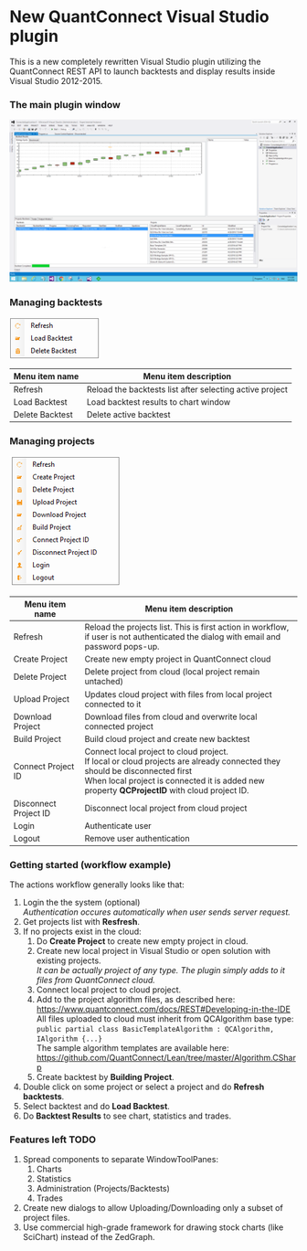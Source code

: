 New QuantConnect Visual Studio plugin
==============

This is a new completely rewritten Visual Studio plugin utilizing the QuantConnect REST API to launch backtests and display results inside Visual Studio 2012-2015.

### The main plugin window

![QuantConnect client](https://github.com/mirik123/QCStudioPlugin/raw/master/QCStudioPlugin/Resources/QCClient.png "QuantConnect client")

### Managing backtests
![Backtest menu](https://github.com/mirik123/QCStudioPlugin/raw/master/QCStudioPlugin/Resources/BacktestsMenu.png "Backtest menu")

|Menu item name|Menu item description|
|---|---|
|Refresh|Reload the backtests list after selecting active project|
|Load Backtest|Load backtest results to chart window|
|Delete Backtest|Delete active backtest|

### Managing projects
![Project menu](https://github.com/mirik123/QCStudioPlugin/raw/master/QCStudioPlugin/Resources/ProjectsMenu.png "Project menu")

|Menu item name|Menu item description|
|---|---|
|Refresh|Reload the projects list. This is first action in workflow, <br/>if user is not authenticated the dialog with email and password pops-up.|
|Create Project|Create new empty project in QuantConnect cloud|
|Delete Project|Delete project from cloud (local project remain untached)|
|Upload Project|Updates cloud project with files from local project connected to it|
|Download Project|Download files from cloud and overwrite local connected project|
|Build Project|Build cloud project and create new backtest|
|Connect Project ID|Connect local project to cloud project. <br/>If local or cloud projects are already connected they should be disconnected first<br/>When local project is connected it is added new property **QCProjectID** with cloud project ID.|
|Disconnect Project ID|Disconnect local project from cloud project|
|Login|Authenticate user|
|Logout|Remove user authentication|

### Getting started (workflow example)
The actions workflow generally looks like that:
   1. Login the the system (optional) <br/> *Authentication occures automatically when user sends server request.*
   2. Get projects list with **Resfresh**.
   3. If no projects exist in the cloud:
	   1. Do **Create Project** to create new empty project in cloud.
	   2. Create new local project in Visual Studio or open solution with existing projects. <br/> *It can be actually project of any type. The plugin simply adds to it files from QuantConnect cloud.*
	   3. Connect local project to cloud project.
	   4. Add to the project algorithm files, as described here: https://www.quantconnect.com/docs/REST#Developing-in-the-IDE <br/>
			All files uploaded to cloud must inherit from QCAlgorithm base type: ````public partial class BasicTemplateAlgorithm : QCAlgorithm, IAlgorithm {...} ````<br/>
			The sample algorithm templates are available here: https://github.com/QuantConnect/Lean/tree/master/Algorithm.CSharp
	   5. Create backtest by **Building Project**.
   4. Double click on some project or select a project and do **Refresh backtests**.
   5. Select backtest and do **Load Backtest**.
   6. Do **Backtest Results** to see chart, statistics and trades.

### Features left TODO
   1. Spread components to separate WindowToolPanes:
      1. Charts
      2. Statistics
      3. Administration (Projects/Backtests)
      4. Trades
   2. Create new dialogs to allow Uploading/Downloading only a subset of project files.
   3. Use commercial high-grade framework for drawing stock charts (like SciChart) instead of the ZedGraph.
